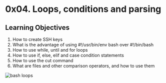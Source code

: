 # 0x04. Loops, conditions and parsing

## Learning Objectives

1. How to create SSH keys
2. What is the advantage of using #!/usr/bin/env bash over #!/bin/bash
3. How to use while, until and for loops
4. How to use if, else, elif and case condition statements
5. How to use the cut command
6. What are files and other comparison operators, and how to use them

![bash loops](https://www.foxinfotech.in/wp-content/uploads/2019/04/loop.jpg)
